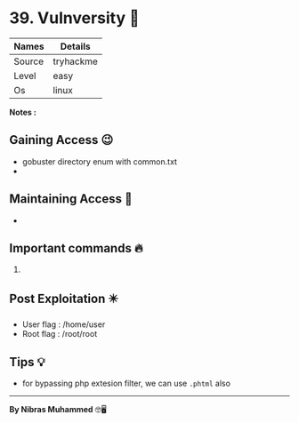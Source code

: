 # 39. Vulnversity 🧭
Names | Details
--------|-----
Source | tryhackme
Level | easy
Os | linux

**Notes :**




## Gaining Access 😉
- gobuster directory enum with common.txt
- 



## Maintaining Access 🥷
- 


## Important commands 🔥
1. 

## Post Exploitation ✴️
- User flag : /home/user
- Root flag : /root/root
## Tips 💡
- for bypassing php extesion filter, we can use `.phtml` also


--------------------------------
**By Nibras Muhammed** 🤓🖥️